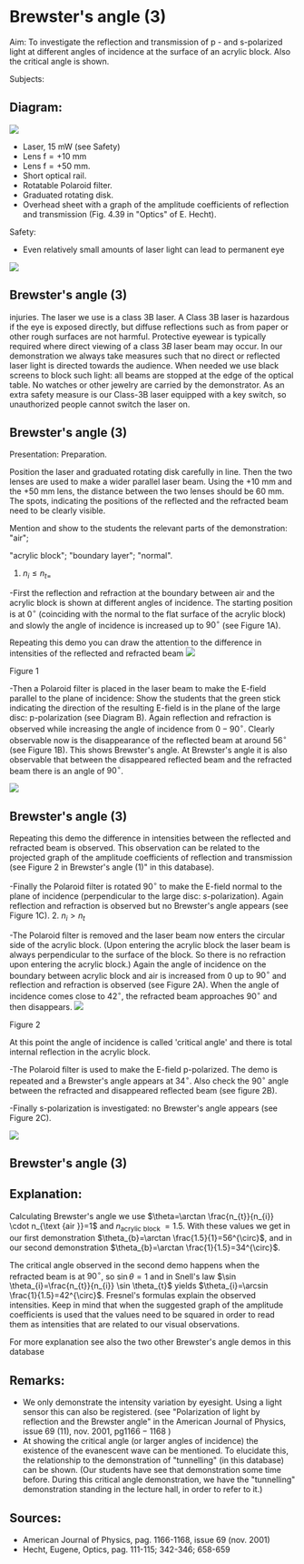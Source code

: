# Brewster's angle (3) 

Aim: To investigate the reflection and transmission of $\mathrm{p}$ - and $\mathrm{s}$-polarized light at different angles of incidence at the surface of an acrylic block. Also the critical angle is shown.

Subjects:


## Diagram:

![](https://cdn.mathpix.com/cropped/2024_06_24_7d32130bd522b262f476g-1.jpg?height=934&width=1237&top_left_y=1098&top_left_x=518)

- Laser, $15 \mathrm{~mW}$ (see Safety)
- Lens $\mathrm{f}=+10 \mathrm{~mm}$
- Lens $\mathrm{f}=+50 \mathrm{~mm}$.
- Short optical rail.
- Rotatable Polaroid filter.
- Graduated rotating disk.
- Overhead sheet with a graph of the amplitude coefficients of reflection and transmission (Fig. 4.39 in "Optics" of E. Hecht).

Safety:

- Even relatively small amounts of laser light can lead to permanent eye

![](https://cdn.mathpix.com/cropped/2024_06_24_7d32130bd522b262f476g-1.jpg?height=261&width=596&top_left_y=2508&top_left_x=1418)

## Brewster's angle (3)

injuries. The laser we use is a class 3B laser. A Class 3B laser is hazardous if the eye is exposed directly, but diffuse reflections such as from paper or other rough surfaces are not harmful. Protective eyewear is typically required where direct viewing of a class $3 B$ laser beam may occur. In our demonstration we always take measures such that no direct or reflected laser light is directed towards the audience. When needed we use black screens to block such light: all beams are stopped at the edge of the optical table. No watches or other jewelry are carried by the demonstrator. As an extra safety measure is our Class-3B laser equipped with a key switch, so unauthorized people cannot switch the laser on.

## Brewster's angle (3)

Presentation: Preparation.

Position the laser and graduated rotating disk carefully in line. Then the two lenses are used to make a wider parallel laser beam. Using the $+10 \mathrm{~mm}$ and the $+50 \mathrm{~mm}$ lens, the distance between the two lenses should be $60 \mathrm{~mm}$. The spots, indicating the positions of the reflected and the refracted beam need to be clearly visible.

Mention and show to the students the relevant parts of the demonstration: "air";

"acrylic block"; "boundary layer"; "normal".

1. $n_{i} \leq n_{t=}$

-First the reflection and refraction at the boundary between air and the acrylic block is shown at different angles of incidence. The starting position is at $0^{\circ}$ (coinciding with the normal to the flat surface of the acrylic block) and slowly the angle of incidence is increased up to $90^{\circ}$ (see Figure 1A).

Repeating this demo you can draw the attention to the difference in intensities of the reflected and refracted beam
![](https://cdn.mathpix.com/cropped/2024_06_24_7d32130bd522b262f476g-3.jpg?height=1134&width=438&top_left_y=949&top_left_x=935)

Figure 1

-Then a Polaroid filter is placed in the laser beam to make the E-field parallel to the plane of incidence: Show the students that the green stick indicating the direction of the resulting E-field is in the plane of the large disc: p-polarization (see Diagram B). Again reflection and refraction is observed while increasing the angle of incidence from $0-90^{\circ}$. Clearly observable now is the disappearance of the reflected beam at around $56^{\circ}$ (see Figure 1B). This shows Brewster's angle. At Brewster's angle it is also observable that between the disappeared reflected beam and the refracted beam there is an angle of $90^{\circ}$.

![](https://cdn.mathpix.com/cropped/2024_06_24_7d32130bd522b262f476g-3.jpg?height=251&width=577&top_left_y=2510&top_left_x=1433)

## Brewster's angle (3)

Repeating this demo the difference in intensities between the reflected and refracted beam is observed. This observation can be related to the projected graph of the amplitude coefficients of reflection and transmission (see Figure 2 in Brewster's angle (1)" in this database).

-Finally the Polaroid filter is rotated $90^{\circ}$ to make the E-field normal to the plane of incidence (perpendicular to the large disc: $s$-polarization). Again reflection and refraction is observed but no Brewster's angle appears (see Figure 1C).
2. $n_{i}>n_{t}$

-The Polaroid filter is removed and the laser beam now enters the circular side of the acrylic block. (Upon entering the acrylic block the laser beam is always perpendicular to the surface of the block. So there is no refraction upon entering the acrylic block.) Again the angle of incidence on the boundary between acrylic block and air is increased from 0 up to $90^{\circ}$ and reflection and refraction is observed (see Figure 2A). When the angle of incidence comes close to $42^{\circ}$, the refracted beam approaches $90^{\circ}$ and then disappears.
![](https://cdn.mathpix.com/cropped/2024_06_24_7d32130bd522b262f476g-4.jpg?height=1140&width=438&top_left_y=937&top_left_x=934)

Figure 2

At this point the angle of incidence is called 'critical angle' and there is total internal reflection in the acrylic block.

-The Polaroid filter is used to make the E-field p-polarized. The demo is repeated and a Brewster's angle appears at $34^{\circ}$. Also check the $90^{\circ}$ angle between the refracted and disappeared reflected beam (see figure 2B).

-Finally s-polarization is investigated: no Brewster's angle appears (see Figure 2C).

![](https://cdn.mathpix.com/cropped/2024_06_24_7d32130bd522b262f476g-4.jpg?height=254&width=591&top_left_y=2506&top_left_x=1418)

## Brewster's angle (3)

## Explanation:

Calculating Brewster's angle we use $\theta=\arctan \frac{n_{t}}{n_{i}} \cdot n_{\text {air }}=1$ and $n_{\text {acrylic block }}=1.5$. With these values we get in our first demonstration $\theta_{b}=\arctan \frac{1.5}{1}=56^{\circ}$, and in our second demonstration $\theta_{b}=\arctan \frac{1}{1.5}=34^{\circ}$.

The critical angle observed in the second demo happens when the refracted beam is at $90^{\circ}$, so $\sin \theta=1$ and in Snell's law $\sin \theta_{i}=\frac{n_{t}}{n_{i}} \sin \theta_{t}$ yields $\theta_{i}=\arcsin \frac{1}{1.5}=42^{\circ}$. Fresnel's formulas explain the observed intensities. Keep in mind that when the suggested graph of the amplitude coefficients is used that the values need to be squared in order to read them as intensities that are related to our visual observations.

For more explanation see also the two other Brewster's angle demos in this database

## Remarks:

- We only demonstrate the intensity variation by eyesight. Using a light sensor this can also be registered. (see "Polarization of light by reflection and the Brewster angle" in the American Journal of Physics, issue 69 (11), nov. 2001, $\mathrm{pg} 1166-1168$ )
- At showing the critical angle (or larger angles of incidence) the existence of the evanescent wave can be mentioned. To elucidate this, the relationship to the demonstration of "tunnelling" (in this database) can be shown. (Our students have see that demonstration some time before. During this critical angle demonstration, we have the "tunnelling" demonstration standing in the lecture hall, in order to refer to it.)


## Sources:

- American Journal of Physics, pag. 1166-1168, issue 69 (nov. 2001)
- Hecht, Eugene, Optics, pag. 111-115; 342-346; 658-659

